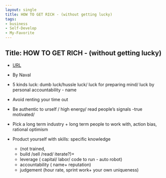 ```yaml
---
layout: single
title: HOW TO GET RICH - (without getting lucky) 
tags:
- business
- Self-Develop
- My-Favorite
---
```





## Title: HOW TO GET RICH - (without getting lucky) 
- [URL](https://www.amazon.com/HOW-GET-RICH-without-getting-ebook/dp/B086BGN5LF)
- By Naval 

- 5 kinds luck: dumb luck/hussle luck/ luck for preparing mind/ luck by personal accountability - name
- Avoid renting your time out
- Be authentic to urself / high energy/ read people’s signals -true motivated/
- Pick a long term industry + long term people to work with, action bias, rational optimism
- Product yourself with skills: specific knowledge 
	+ (not trained,  
	+ build /sell /read/ iterate?)+ 
	+ leverage ( capital/ labor/ code to run - auto robot) 
	+ accountability ( name+ reputation) 
	+ judgement (hour rate, sprint work+ your own uniqueness) 